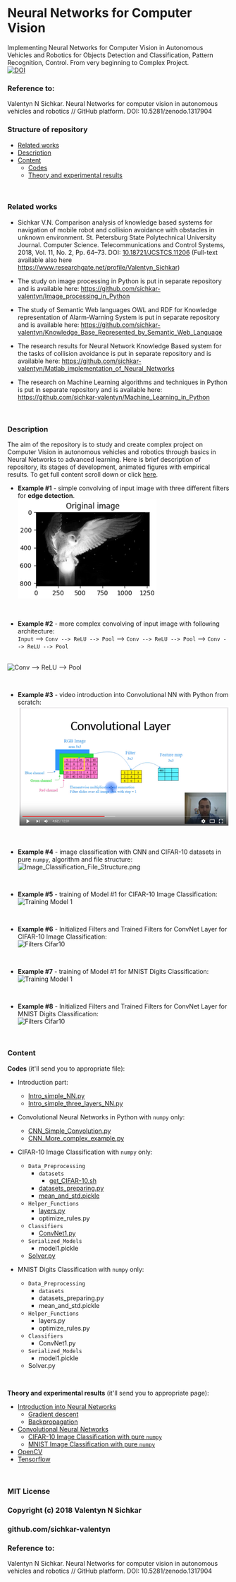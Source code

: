 # Neural Networks for Computer Vision
Implementing Neural Networks for Computer Vision in Autonomous Vehicles and Robotics for Objects Detection and Classification, Pattern Recognition, Control. From very beginning to Complex Project.
<br/>[![DOI](https://zenodo.org/badge/DOI/10.5281/zenodo.1317904.svg)](https://doi.org/10.5281/zenodo.1317904)

### Reference to:
Valentyn N Sichkar. Neural Networks for computer vision in autonomous vehicles and robotics // GitHub platform. DOI: 10.5281/zenodo.1317904

### Structure of repository
* [Related works](#related-works)
* [Description](#description)
* [Content](#content)
  * [Codes](#codes)
  * [Theory and experimental results](#theory-and-experimental-results)

<br/>

### <a id="related-works">Related works</a>
* Sichkar V.N. Comparison analysis of knowledge based systems for navigation of mobile robot and collision avoidance with obstacles in unknown environment. St. Petersburg State Polytechnical University Journal. Computer Science. Telecommunications and Control Systems, 2018, Vol. 11, No. 2, Pp. 64–73. DOI: <a href="https://doi.org/10.18721/JCSTCS.11206" target="_blank">10.18721/JCSTCS.11206</a> (Full-text available also here https://www.researchgate.net/profile/Valentyn_Sichkar)

* The study on image processing in Python is put in separate repository and is available here: https://github.com/sichkar-valentyn/Image_processing_in_Python

* The study of Semantic Web languages OWL and RDF for Knowledge representation of Alarm-Warning System is put in separate repository and is available here: https://github.com/sichkar-valentyn/Knowledge_Base_Represented_by_Semantic_Web_Language

* The research results for Neural Network Knowledge Based system for the tasks of collision avoidance is put in separate repository and is available here: https://github.com/sichkar-valentyn/Matlab_implementation_of_Neural_Networks

* The research on Machine Learning algorithms and techniques in Python is put in separate repository and is available here: https://github.com/sichkar-valentyn/Machine_Learning_in_Python

<br/>

### <a id="description">Description</a>
The aim of the repository is to study and create complex project on Computer Vision in autonomous vehicles and robotics through basics in Neural Networks to advanced learning. Here is brief description of repository, its stages of development, animated figures with empirical results. To get full content scroll down or click [here](#content).

* **Example #1** - simple convolving of input image with three different filters for **edge detection**.
<br/><img src="images/Simple_Convolution.gif" alt="Simple Convolution" width=315 height=225>

<br/>

* **Example #2** - more complex convolving of input image with following architecture:
<br/>`Input` --> `Conv --> ReLU --> Pool` --> `Conv --> ReLU --> Pool` --> `Conv --> ReLU --> Pool`

<br/><img src="images/CNN_More_complex_example.gif" alt="Conv --> ReLU --> Pool">

<br/>

* **Example #3** - video introduction into Convolutional NN with Python from scratch:
<br/><a href="https://www.youtube.com/watch?v=04G3kRFI7pc" target="_blank"><img src="images/Video_Introduction_into_ConvNet.bmp" alt="Convolutional NN from scratch" /></a>

<br/>

* **Example #4** - image classification with CNN and CIFAR-10 datasets in pure `numpy`, algorithm and file structure:
<br/>![Image_Classification_File_Structure.png](https://github.com/sichkar-valentyn/Neural_Networks_for_Computer_Vision/blob/master/images/Image_Classification_Files_Structure.png)

<br/>

* **Example #5** - training of Model #1 for CIFAR-10 Image Classification:
<br/>![Training Model 1](https://github.com/sichkar-valentyn/Neural_Networks_for_Computer_Vision/blob/master/images/training_model_1.png)

<br/>

* **Example #6** - Initialized Filters and Trained Filters for ConvNet Layer for CIFAR-10 Image Classification:
<br/>![Filters Cifar10](https://github.com/sichkar-valentyn/Neural_Networks_for_Computer_Vision/blob/master/images/filters_cifar10.png)

<br/>

* **Example #7** - training of Model #1 for MNIST Digits Classification:
<br/>![Training Model 1](https://github.com/sichkar-valentyn/Neural_Networks_for_Computer_Vision/blob/master/images/training_model_1_mnist.png)

<br/>

* **Example #8** - Initialized Filters and Trained Filters for ConvNet Layer for MNIST Digits Classification:
<br/>![Filters Cifar10](https://github.com/sichkar-valentyn/Neural_Networks_for_Computer_Vision/blob/master/images/filters_mnist.png)

<br/>

### <a id="content">Content</a>
**<a name="codes">Codes</a>** (it'll send you to appropriate file):
* Introduction part:
  * [Intro_simple_NN.py](https://github.com/sichkar-valentyn/Neural_Networks_for_Computer_Vision/blob/master/Codes/Intro_simple_NN.py)
  * [Intro_simple_three_layers_NN.py](https://github.com/sichkar-valentyn/Neural_Networks_for_Computer_Vision/blob/master/Codes/Intro_simple_three_layers_NN.py)


* Convolutional Neural Networks in Python with `numpy` only:
  * [CNN_Simple_Convolution.py](https://github.com/sichkar-valentyn/Neural_Networks_for_Computer_Vision/blob/master/Codes/CNN_Simple_Convolution.py)
  * [CNN_More_complex_example.py](https://github.com/sichkar-valentyn/Neural_Networks_for_Computer_Vision/blob/master/Codes/CNN_More_complex_example.py)  


* CIFAR-10 Image Classification with `numpy` only:
  * `Data_Preprocessing`
    * `datasets`
      * [get_CIFAR-10.sh](https://github.com/sichkar-valentyn/Neural_Networks_for_Computer_Vision/blob/master/Codes/Image_Classification/Data_Preprocessing/datasets/get_CIFAR-10.sh)
    * [datasets_preparing.py](https://github.com/sichkar-valentyn/Neural_Networks_for_Computer_Vision/blob/master/Codes/Image_Classification/Data_Preprocessing/datasets_preparing.py)
    * [mean_and_std.pickle](https://github.com/sichkar-valentyn/Neural_Networks_for_Computer_Vision/blob/master/Codes/Image_Classification/Data_Preprocessing/mean_and_std.pickle)    
  * `Helper_Functions`
    * [layers.py](https://github.com/sichkar-valentyn/Neural_Networks_for_Computer_Vision/blob/master/Codes/Image_Classification/Helper_Functions/layers.py)
    * optimize_rules.py
  * `Classifiers`
    * [ConvNet1.py](https://github.com/sichkar-valentyn/Neural_Networks_for_Computer_Vision/blob/master/Codes/Image_Classification/Classifiers/ConvNet1.py) 
  * `Serialized_Models`
    * model1.pickle
  * [Solver.py](https://github.com/sichkar-valentyn/Neural_Networks_for_Computer_Vision/blob/master/Codes/Image_Classification/Solver.py)


* MNIST Digits Classification with `numpy` only:
  * `Data_Preprocessing`
    * `datasets`
    * datasets_preparing.py
    * mean_and_std.pickle  
  * `Helper_Functions`
    * layers.py
    * optimize_rules.py
  * `Classifiers`
    * ConvNet1.py
  * `Serialized_Models`
    * model1.pickle
  * Solver.py

<br/>

**<a id="theory-and-experimental-results">Theory and experimental results</a>** (it'll send you to appropriate page):
* [Introduction into Neural Networks](https://github.com/sichkar-valentyn/Neural_Networks_for_Computer_Vision/blob/master/Theory/Introduction.md)
  * [Gradient descent](https://github.com/sichkar-valentyn/Neural_Networks_for_Computer_Vision/blob/master/Theory/Gradient_descent.md)
  * [Backpropagation](https://github.com/sichkar-valentyn/Neural_Networks_for_Computer_Vision/blob/master/Theory/Backpropagation.md)
* [Convolutional Neural Networks](https://github.com/sichkar-valentyn/Neural_Networks_for_Computer_Vision/blob/master/Theory/Convolutional_Neural_Network.md)
  * [CIFAR-10 Image Classification with pure `numpy`](https://github.com/sichkar-valentyn/Neural_Networks_for_Computer_Vision/blob/master/Theory/cifar10.md)
  * [MNIST Image Classification with pure `numpy`](https://github.com/sichkar-valentyn/Neural_Networks_for_Computer_Vision/blob/master/Theory/mnist.md)
* [OpenCV](https://github.com/sichkar-valentyn/Neural_Networks_for_Computer_Vision/blob/master/Theory/OpenCV.md)
* [Tensorflow](https://github.com/sichkar-valentyn/Neural_Networks_for_Computer_Vision/blob/master/Theory/Tensorflow.md)

<br/>

### MIT License
### Copyright (c) 2018 Valentyn N Sichkar
### github.com/sichkar-valentyn
### Reference to:
Valentyn N Sichkar. Neural Networks for computer vision in autonomous vehicles and robotics // GitHub platform. DOI: 10.5281/zenodo.1317904
